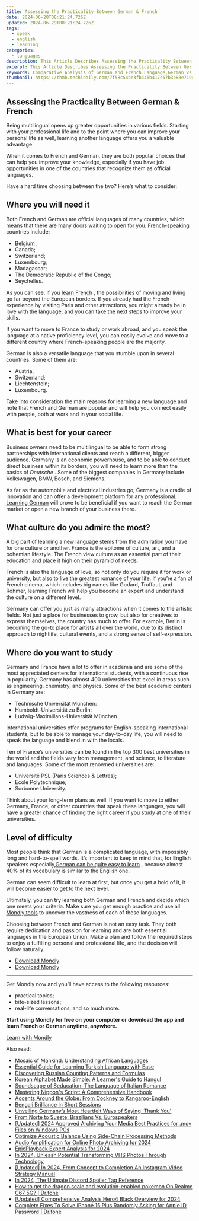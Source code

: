 ```yaml
---
title: Assessing the Practicality Between German & French
date: 2024-06-28T08:21:24.726Z
updated: 2024-06-29T08:21:24.726Z
tags:
  - speak
  - english
  - learning
categories:
  - languages
description: This Article Describes Assessing the Practicality Between German & French
excerpt: This Article Describes Assessing the Practicality Between German & French
keywords: Comparative Analysis of German and French Language,German vs French Linguistic Practicality,Practical Use Cases for German & French,German and French Language Practicality in Business,Practicality in Learning German and French,Cross-Cultural Communication Effectiveness Between Germany & France,Immersion Strategies for Practical German/French Proficiency
thumbnail: https://thmb.techidaily.com/7f58c54be3fb446b417c67b3b88e71900b79dad1ab69f246e6dc4f6374786b65.jpg
---
```


## Assessing the Practicality Between German & French

 Being multilingual opens up greater opportunities in various fields. Starting with your professional life and to the point where you can improve your personal life as well, learning another language offers you a valuable advantage.

 When it comes to French and German, they are both popular choices that can help you improve your knowledge, especially if you have job opportunities in one of the countries that recognize them as official languages.

 Have a hard time choosing between the two? Here’s what to consider:

## Where you will need it

 Both French and German are official languages of many countries, which means that there are many doors waiting to open for you. French-speaking countries include:

* [Belgium](https://shop.mondly.com/affiliate.php?ACCOUNT=ATISTUDI&AFFILIATE=108875&PATH=https://www.mondly.com?AFFILIATE=108875) ;
* Canada;
* Switzerland;
* Luxembourg;
* Madagascar;
* The Democratic Republic of the Congo;
* Seychelles.

As you can see, if you [learn French](https://shop.mondly.com/affiliate.php?ACCOUNT=ATISTUDI&AFFILIATE=108875&PATH=https://www.mondly.com?AFFILIATE=108875)  , the possibilities of moving and living go far beyond the European borders. If you already had the French experience by visiting Paris and other attractions, you might already be in love with the language, and you can take the next steps to improve your skills.

 If you want to move to France to study or work abroad, and you speak the language at a native proficiency level, you can easily evolve and move to a different country where French-speaking people are the majority.

 German is also a versatile language that you stumble upon in several countries. Some of them are:

* Austria;
* Switzerland;
* Liechtenstein;
* Luxembourg.

 Take into consideration the main reasons for learning a new language and note that French and German are popular and will help you connect easily with people, both at work and in your social life.

## What is best for your career

 Business owners need to be multilingual to be able to form strong partnerships with international clients and reach a different, bigger audience. Germany is an economic powerhouse, and to be able to conduct direct business within its borders, you will need to learn more than the basics of _Deutsche_  . Some of the biggest companies in Germany include Volkswagen, BMW, Bosch, and Siemens.

 As far as the automobile and electrical industries go, Germany is a cradle of innovation and can offer a development platform for any professional. [Learning German](https://shop.mondly.com/affiliate.php?ACCOUNT=ATISTUDI&AFFILIATE=108875&PATH=https://www.mondly.com?AFFILIATE=108875)  will prove to be beneficial if you want to reach the German market or open a new branch of your business there.

## What culture do you admire the most?

 A big part of learning a new language stems from the admiration you have for one culture or another. France is the epitome of culture, art, and a bohemian lifestyle. The French view culture as an essential part of their education and place it high on their pyramid of needs.

 French is also the language of love, so not only do you require it for work or university, but also to live the greatest romance of your life. If you’re a fan of French cinema, which includes big names like Godard, Truffaut, and Rohmer, learning French will help you become an expert and understand the culture on a different level.

 Germany can offer you just as many attractions when it comes to the artistic fields. Not just a place for businesses to grow, but also for creatives to express themselves, the country has much to offer. For example, Berlin is becoming the go-to place for artists all over the world, due to its distinct approach to nightlife, cultural events, and a strong sense of self-expression.

## Where do you want to study

 Germany and France have a lot to offer in academia and are some of the most appreciated centers for international students, with a continuous rise in popularity. Germany has almost 400 universities that excel in areas such as engineering, chemistry, and physics. Some of the best academic centers in Germany are:

* Technische Universität München:
* Humboldt-Universität zu Berlin:
* Ludwig-Maximilians-Universität München.

 International universities offer programs for English-speaking international students, but to be able to manage your day-to-day life, you will need to speak the language and blend in with the locals.

 Ten of France’s universities can be found in the top 300 best universities in the world and the fields vary from management, and science, to literature and languages. Some of the most renowned universities are:

* Université PSL (Paris Sciences & Lettres);
* Ecole Polytechnique;
* Sorbonne University.

 Think about your long-term plans as well. If you want to move to either Germany, France, or other countries that speak these languages, you will have a greater chance of finding the right career if you study at one of their universities.

## Level of difficulty

 Most people think that German is a complicated language, with impossibly long and hard-to-spell words. It’s important to keep in mind that, for English speakers especially,[German can be quite easy to learn](https://shop.mondly.com/affiliate.php?ACCOUNT=ATISTUDI&AFFILIATE=108875&PATH=https://www.mondly.com?AFFILIATE=108875) , because almost 40% of its vocabulary is similar to the English one.

 German can seem difficult to learn at first, but once you get a hold of it, it will become easier to get to the next level.

 Ultimately, you can try learning both German and French and decide which one meets your criteria. Make sure you get enough practice and use all [Mondly tools](https://shop.mondly.com/affiliate.php?ACCOUNT=ATISTUDI&AFFILIATE=108875&PATH=https://www.mondly.com?AFFILIATE=108875)  to uncover the vastness of each of these languages.

 Choosing between French and German is not an easy task. They both require dedication and passion for learning and are both essential languages in the European Union. Make a plan and follow the required steps to enjoy a fulfilling personal and professional life, and the decision will follow naturally.

* [Download Mondly](https://www.facebook.com/sharer/sharer.php?u=https%3A%2F%2Fwww.mondly.com%2Fblog%2Fgerman-vs-french%2F&t=German+vs+French%3A+Which+language+is+more+useful+to+learn "Share on Facebook")
* [Download Mondly](https://shop.mondly.com/affiliate.php?ACCOUNT=ATISTUDI&AFFILIATE=108875&PATH=https://www.mondly.com?AFFILIATE=108875)

---

Get Mondly now and you’ll have access to the following resources:

* practical topics;
* bite-sized lessons;
* real-life conversations, and so much more.

 **Start using Mondly for free on your computer or download the app and learn French or German anytime, anywhere.**

[Learn with Mondly](https://adjt.mondly.com/5ixfg4k?campaign=blog-post-id-6438&fallback=https%3A%2F%2Fapp.mondly.com%3Futm%5Fmedium%3Dblog%5Fblog-post-id-6438%26utm%5Fsource%3Dblog-post-id-6438&redirect%5Fmacos=https%3A%2F%2Fapp.mondly.com%3Futm%5Fmedium%3Dblog%5Fblog-post-id-6438%26utm%5Fsource%3Dblog-post-id-6438&redirect%5Fandroid=https%3A%2F%2Fplay.google.com%2Fstore%2Fapps%2Fdetails%3Fid%3Dcom.atistudios.mondly.languages%3Futm%5Fmedium%3Dblog%5Fblog-post-id-6438%26utm%5Fsource%3Dblog-post-id-6438&redirect%5Fios=https%3A%2F%2Fapps.apple.com%2Fapp%2Fapple-store%2Fid987873536%3Fpt%3D78954800%26ct%3Dblog-post-id-6438%26mt%3D8 "Learn with Mondly")

<ins class="adsbygoogle"
     style="display:block"
     data-ad-format="autorelaxed"
     data-ad-client="ca-pub-7571918770474297"
     data-ad-slot="1223367746"></ins>



<ins class="adsbygoogle"
     style="display:block"
     data-ad-client="ca-pub-7571918770474297"
     data-ad-slot="8358498916"
     data-ad-format="auto"
     data-full-width-responsive="true"></ins>

<span class="atpl-alsoreadstyle">Also read:</span>
<div><ul>
<li><a href="https://mondly-stories.techidaily.com/mosaic-of-mankind-understanding-african-languages/"><u>Mosaic of Mankind: Understanding African Languages</u></a></li>
<li><a href="https://mondly-stories.techidaily.com/essential-guide-for-learning-turkish-language-with-ease/"><u>Essential Guide for Learning Turkish Language with Ease</u></a></li>
<li><a href="https://mondly-stories.techidaily.com/discovering-russian-counting-patterns-and-formulas/"><u>Discovering Russian Counting Patterns and Formulas</u></a></li>
<li><a href="https://mondly-stories.techidaily.com/korean-alphabet-made-simple-a-learners-guide-to-hangul/"><u>Korean Alphabet Made Simple: A Learner's Guide to Hangul</u></a></li>
<li><a href="https://mondly-stories.techidaily.com/soundscape-of-seducation-the-language-of-italian-romance/"><u>Soundscape of Seducation: The Language of Italian Romance</u></a></li>
<li><a href="https://mondly-stories.techidaily.com/mastering-nippons-script-a-comprehensive-handbook/"><u>Mastering Nippon's Script: A Comprehensive Handbook</u></a></li>
<li><a href="https://mondly-stories.techidaily.com/accents-around-the-globe-from-cockney-to-kangaroo-english/"><u>Accents Around the Globe: From Cockney to Kangaroo-English</u></a></li>
<li><a href="https://mondly-stories.techidaily.com/bengali-brilliance-in-short-sessions/"><u>Bengali Brilliance in Short Sessions</u></a></li>
<li><a href="https://mondly-stories.techidaily.com/unveiling-germanys-most-heartfelt-ways-of-saying-thank-you/"><u>Unveiling Germany’s Most Heartfelt Ways of Saying 'Thank You'</u></a></li>
<li><a href="https://mondly-stories.techidaily.com/from-norte-to-sueste-brazilians-vs-eurospeakers/"><u>From Norte to Sueste: Brazilians Vs. Eurospeakers</u></a></li>
<li><a href="https://screen-activity-recording.techidaily.com/updated-2024-approved-archiving-your-media-best-practices-for-mov-files-on-windows-pcs/"><u>[Updated] 2024 Approved  Archiving Your Media  Best Practices for .mov Files on Windows PCs</u></a></li>
<li><a href="https://voice-adjusting.techidaily.com/optimize-acoustic-balance-using-side-chain-processing-methods/"><u>Optimize Acoustic Balance Using Side-Chain Processing Methods</u></a></li>
<li><a href="https://extra-lessons.techidaily.com/audio-amplification-for-online-photo-archiving-for-2024/"><u>Audio Amplification for Online Photo Archiving for 2024</u></a></li>
<li><a href="https://screen-video-capture.techidaily.com/epicplayback-expert-analysis-for-2024/"><u>EpicPlayback Expert Analysis for 2024</u></a></li>
<li><a href="https://some-guidance.techidaily.com/in-2024-unleash-potential-transforming-vhs-photos-through-technology/"><u>In 2024, Unleash Potential  Transforming VHS Photos Through Technology</u></a></li>
<li><a href="https://instagram-video-files.techidaily.com/updated-in-2024-from-concept-to-completion-an-instagram-video-strategy-manual/"><u>[Updated] In 2024, From Concept to Completion  An Instagram Video Strategy Manual</u></a></li>
<li><a href="https://discord-videos.techidaily.com/in-2024-the-ultimate-discord-spoiler-tag-reference/"><u>In 2024, The Ultimate Discord Spoiler Tag Reference</u></a></li>
<li><a href="https://pokemon-go-android.techidaily.com/how-to-get-the-dragon-scale-and-evolution-enabled-pokemon-on-realme-c67-5g-drfone-by-drfone-virtual-android/"><u>How to get the dragon scale and evolution-enabled pokemon On Realme C67 5G? | Dr.fone</u></a></li>
<li><a href="https://fox-friendly.techidaily.com/updated-comprehensive-analysis-hero4-black-overview-for-2024/"><u>[Updated] Comprehensive Analysis  Hero4 Black Overview for 2024</u></a></li>
<li><a href="https://iphone-unlock.techidaily.com/complete-fixes-to-solve-iphone-15-plus-randomly-asking-for-apple-id-password-drfone-by-drfone-ios/"><u>Complete Fixes To Solve iPhone 15 Plus Randomly Asking for Apple ID Password | Dr.fone</u></a></li>
</ul></div>
